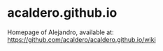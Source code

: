 # acaldero.github.io

Homepage of Alejandro, available at:
https://github.com/acaldero/acaldero.github.io/wiki
